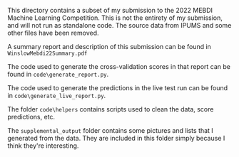
This directory contains a subset of my submission to the
2022 MEBDI Machine Learning Competition.
This is not the entirety of my submission, and will not run as standalone code.
The source data from IPUMS and some other files have been removed.

A summary report and description of this submission can be found in 
`WinslowMebdi22Summary.pdf`

The code used to generate the cross-validation scores in that report 
can be found in `code\generate_report.py`.

The code used to generate the predictions in the live test run
can be found in `code\generate_live_report.py`.



The folder `code\helpers` contains scripts used to clean the data, score predictions, etc. 

The `supplemental_output` folder contains some pictures and lists that I generated from the data. They are included in this folder simply because I think they're interesting.

